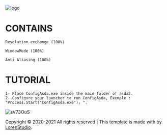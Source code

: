 ![logo](https://user-images.githubusercontent.com/79727598/109392221-b55ea280-78f9-11eb-8067-95abc1d9f9d9.png)


# CONTAINS
```
Resolution exchange (100%)

WindowMode (100%)

Anti Aliasing (100%)
```


# TUTORIAL

```
1- Place ConfigAsda.exe inside the main folder of asda2.
2- Configure your launcher to run ConfigAsda, Exemple : "Process.Start("ConfigAsda.exe"); ".

```

![sV73OuS](https://user-images.githubusercontent.com/79727598/109391548-6d8a4c00-78f6-11eb-948f-27cbc07efd4b.png)

Copyright © 2020-2021 All rights reserved | This template is made with  by [LorenStudio](http://lorenstudio.com).

